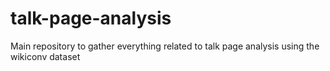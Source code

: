 # talk-page-analysis
Main repository to gather everything related to talk page analysis using the wikiconv dataset

